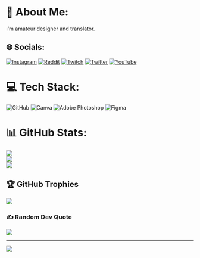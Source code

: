 # 💫 About Me:
ı'm amateur designer and translator.


## 🌐 Socials:
[![Instagram](https://img.shields.io/badge/Instagram-%23E4405F.svg?logo=Instagram&logoColor=white)](https://instagram.com/4ykutDmrl) [![Reddit](https://img.shields.io/badge/Reddit-%23FF4500.svg?logo=Reddit&logoColor=white)](https://reddit.com/user/4ykutDmrl) [![Twitch](https://img.shields.io/badge/Twitch-%239146FF.svg?logo=Twitch&logoColor=white)](https://twitch.tv/4ykutDmrl) [![Twitter](https://img.shields.io/badge/Twitter-%231DA1F2.svg?logo=Twitter&logoColor=white)](https://twitter.com/4ykutDmrl) [![YouTube](https://img.shields.io/badge/YouTube-%23FF0000.svg?logo=YouTube&logoColor=white)](https://youtube.com/@4ykutdmrl1907) 

# 💻 Tech Stack:
![GitHub](https://img.shields.io/badge/GitHub-%23121011.svg?style=for-the-badge&logo=github&logoColor=white) ![Canva](https://img.shields.io/badge/Canva-%2300C4CC.svg?style=for-the-badge&logo=Canva&logoColor=white) ![Adobe Photoshop](https://img.shields.io/badge/adobephotoshop-%2331A8FF.svg?style=for-the-badge&logo=adobephotoshop&logoColor=white) 	![Figma](https://img.shields.io/badge/figma-%23F24E1E.svg?style=for-the-badge&logo=figma&logoColor=white)
# 📊 GitHub Stats:
![](https://github-readme-stats.vercel.app/api?username=Aykut11&theme=dark&hide_border=false&include_all_commits=false&count_private=false)<br/>
![](https://github-readme-streak-stats.herokuapp.com/?user=Aykut11&theme=dark&hide_border=false)<br/>
![](https://github-readme-stats.vercel.app/api/top-langs/?username=Aykut11&theme=dark&hide_border=false&include_all_commits=false&count_private=false&layout=compact)

## 🏆 GitHub Trophies
![](https://github-profile-trophy.vercel.app/?username=Aykut11&theme=radical&no-frame=false&no-bg=true&margin-w=4)

### ✍️ Random Dev Quote
![](https://quotes-github-readme.vercel.app/api?type=horizontal&theme=radical)

---
[![](https://visitcount.itsvg.in/api?id=Aykut11&icon=0&color=0)](https://visitcount.itsvg.in)

<!-- Proudly created with GPRM ( https://gprm.itsvg.in ) -->
